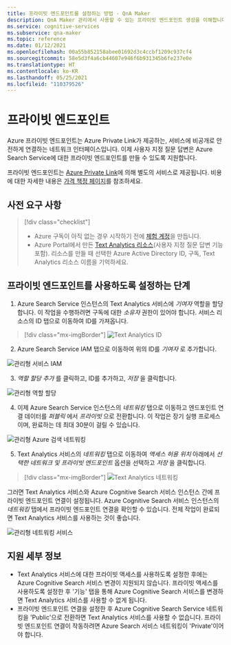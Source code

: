 ```yaml
---
title: 프라이빗 엔드포인트를 설정하는 방법 - QnA Maker
description: QnA Maker 관리에서 사용할 수 있는 프라이빗 엔드포인트 생성을 이해합니다.
ms.service: cognitive-services
ms.subservice: qna-maker
ms.topic: reference
ms.date: 01/12/2021
ms.openlocfilehash: 00a55b852158abee01692d3c4ccbf1209c937cf4
ms.sourcegitcommit: 58e5d3f4a6cb44607e946f6b931345b6fe237e0e
ms.translationtype: HT
ms.contentlocale: ko-KR
ms.lasthandoff: 05/25/2021
ms.locfileid: "110379526"
---
```

# <a name="private-endpoints"></a>프라이빗 엔드포인트

Azure 프라이빗 엔드포인트는 Azure Private Link가 제공하는, 서비스에 비공개로 안전하게 연결하는 네트워크 인터페이스입니다. 이제 사용자 지정 질문 답변은 Azure Search Service에 대한 프라이빗 엔드포인트를 만들 수 있도록 지원합니다.

프라이빗 엔드포인트는 [Azure Private Link](../../private-link/private-link-overview.md)에 의해 별도의 서비스로 제공됩니다. 비용에 대한 자세한 내용은 [가격 책정 페이지](https://azure.microsoft.com/pricing/details/private-link/)를 참조하세요. 

## <a name="prerequisites"></a>사전 요구 사항
> [!div class="checklist"]
> * Azure 구독이 아직 없는 경우 시작하기 전에 [체험 계정](https://azure.microsoft.com/free/cognitive-services/)을 만듭니다.
> * Azure Portal에서 만든 [Text Analytics 리소스](https://ms.portal.azure.com/?quickstart=true#create/Microsoft.CognitiveServicesTextAnalytics)(사용자 지정 질문 답변 기능 포함). 리소스를 만들 때 선택한 Azure Active Directory ID, 구독, Text Analytics 리소스 이름을 기억하세요.

## <a name="steps-to-enable-private-endpoint"></a>프라이빗 엔드포인트를 사용하도록 설정하는 단계
1. Azure Search Service 인스턴스의 Text Analytics 서비스에 *기여자* 역할을 할당합니다. 이 작업을 수행하려면 구독에 대한 *소유자* 권한이 있어야 합니다. 서비스 리소스의 ID 탭으로 이동하여 ID를 가져옵니다.

> [!div class="mx-imgBorder"]
> ![Text Analytics ID](../QnAMaker/media/qnamaker-reference-private-endpoints/private-endpoints-identity.png)

2. Azure Search Service IAM 탭으로 이동하여 위의 ID를 *기여자* 로 추가합니다.

![관리형 서비스 IAM](../QnAMaker/media/qnamaker-reference-private-endpoints/private-endpoint-access-control.png)

3. *역할 할당 추가* 를 클릭하고, ID를 추가하고, *저장* 을 클릭합니다.

![관리형 역할 할당](../QnAMaker/media/qnamaker-reference-private-endpoints/private-endpoint-role-assignment.png)

4. 이제 Azure Search Service 인스턴스의 *네트워킹* 탭으로 이동하고 엔드포인트 연결 데이터를 *퍼블릭* 에서 *프라이빗* 으로 전환합니다. 이 작업은 장기 실행 프로세스이며, 완료하는 데 최대 30분이 걸릴 수 있습니다. 

![관리형 Azure 검색 네트워킹](../QnAMaker/media/qnamaker-reference-private-endpoints/private-endpoint-networking.png)

5. Text Analytics 서비스의 *네트워킹* 탭으로 이동하여 *액세스 허용 위치* 아래에서 *선택한 네트워크 및 프라이빗 엔드포인트* 옵션을 선택하고 *저장* 을 클릭합니다.
 
> [!div class="mx-imgBorder"]
> ![Text Analytics 네트워킹](../QnAMaker/media/qnamaker-reference-private-endpoints/private-endpoint-networking-custom-qna.png)

그러면 Text Analytics 서비스와 Azure Cognitive Search 서비스 인스턴스 간에 프라이빗 엔드포인트 연결이 설정됩니다. Azure Cognitive Search 서비스 인스턴스의 *네트워킹* 탭에서 프라이빗 엔드포인트 연결을 확인할 수 있습니다. 전체 작업이 완료되면 Text Analytics 서비스를 사용하는 것이 좋습니다. 

![관리형 네트워킹 서비스](../QnAMaker/media/qnamaker-reference-private-endpoints/private-endpoint-networking-3.png)


## <a name="support-details"></a>지원 세부 정보
 * Text Analytics 서비스에 대한 프라이빗 액세스를 사용하도록 설정한 후에는 Azure Cognitive Search 서비스 변경이 지원되지 않습니다. 프라이빗 액세스를 사용하도록 설정한 후 '기능' 탭을 통해 Azure Cognitive Search 서비스를 변경하면 Text Analytics 서비스를 사용할 수 없게 됩니다.
 * 프라이빗 엔드포인트 연결을 설정한 후 Azure Cognitive Search Service 네트워킹을 'Public'으로 전환하면 Text Analytics 서비스를 사용할 수 없습니다. 프라이빗 엔드포인트 연결이 작동하려면 Azure Search 서비스 네트워킹이 'Private'이어야 합니다.
